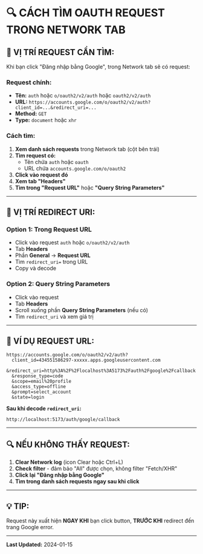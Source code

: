 # 🔍 CÁCH TÌM OAUTH REQUEST TRONG NETWORK TAB

## 📍 VỊ TRÍ REQUEST CẦN TÌM:

Khi bạn click "Đăng nhập bằng Google", trong Network tab sẽ có request:

### **Request chính:**
- **Tên:** `auth` hoặc `o/oauth2/v2/auth` hoặc `oauth2/v2/auth`
- **URL:** `https://accounts.google.com/o/oauth2/v2/auth?client_id=...&redirect_uri=...`
- **Method:** `GET`
- **Type:** `document` hoặc `xhr`

### **Cách tìm:**

1. **Xem danh sách requests** trong Network tab (cột bên trái)
2. **Tìm request có:**
   - Tên chứa `auth` hoặc `oauth`
   - URL chứa `accounts.google.com/o/oauth2`
3. **Click vào request đó**
4. **Xem tab "Headers"**
5. **Tìm trong "Request URL"** hoặc **"Query String Parameters"**

---

## 🎯 VỊ TRÍ REDIRECT URI:

### **Option 1: Trong Request URL**
- Click vào request `auth` hoặc `o/oauth2/v2/auth`
- Tab **Headers**
- Phần **General** → **Request URL**
- Tìm `redirect_uri=` trong URL
- Copy và decode

### **Option 2: Query String Parameters**
- Click vào request
- Tab **Headers**
- Scroll xuống phần **Query String Parameters** (nếu có)
- Tìm `redirect_uri` và xem giá trị

---

## 📝 VÍ DỤ REQUEST URL:

```
https://accounts.google.com/o/oauth2/v2/auth?
  client_id=434551586297-xxxxx.apps.googleusercontent.com
  &redirect_uri=http%3A%2F%2Flocalhost%3A5173%2Fauth%2Fgoogle%2Fcallback
  &response_type=code
  &scope=email%20profile
  &access_type=offline
  &prompt=select_account
  &state=login
```

**Sau khi decode `redirect_uri`:**
```
http://localhost:5173/auth/google/callback
```

---

## 🔍 NẾU KHÔNG THẤY REQUEST:

1. **Clear Network log** (icon Clear hoặc Ctrl+L)
2. **Check filter** - đảm bảo "All" được chọn, không filter "Fetch/XHR" 
3. **Click lại "Đăng nhập bằng Google"**
4. **Tìm trong danh sách requests ngay sau khi click**

---

## 💡 TIP:

Request này xuất hiện **NGAY KHI** bạn click button, **TRƯỚC KHI** redirect đến trang Google error.

---

**Last Updated:** 2024-01-15


